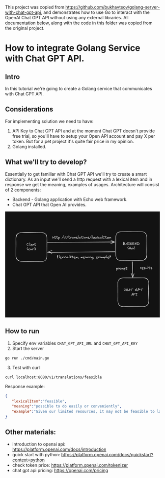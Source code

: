 
This project was copied from https://github.com/bukhavtsov/golang-server-with-chat-gpt-api, and demonstrates how to use 
Go to interact with the OpenAI Chat GPT API without using any external libraries. 
All documentation below, along with the code in this folder was copied from the original project.

# How to integrate Golang Service with Chat GPT API.

## Intro
In this tutorial we're going to create a Golang service that communicates with Chat GPT API.

## Considerations
For implementing solution we need to have:
1. API Key to Chat GPT API and at the moment Chat GPT doesn't provide free trial, so you'll have to setup your Open API account and pay X per token. But for a pet project it's quite fair price in my opinion.
2. Golang installed.

## What we'll try to develop?
Essentially to get familiar with Chat GPT API we'll try to create a smart dictionary. As an input we'll send a http request with a lexical item and in response we get the meaning, examples of usages.
Architecture will consist of 2 components:
- Backend - Golang application with Echo web framework.
- Chat GPT API that Open AI provides.

![architecture](./assets/architecture.png)

## How to run
1. Specify env variables `CHAT_GPT_API_URL` and `CHAT_GPT_API_KEY`
2. Start the server
```bash
go run ./cmd/main.go
```
3. Test with curl
```curl
curl localhost:8080/v1/translations/feasible
```

Response example:
```json
{
   "lexicalItem":"feasible",
   "meaning":"possible to do easily or conveniently",
   "example":"Given our limited resources, it may not be feasible to launch a new product at this time."
}
```

## Other materials:
- introduction to openai api: https://platform.openai.com/docs/introduction
- quick start with python: https://platform.openai.com/docs/quickstart?context=python
- check token price: https://platform.openai.com/tokenizer
- chat gpt api pricing: https://openai.com/pricing
